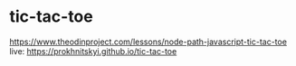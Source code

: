 # tic-tac-toe
https://www.theodinproject.com/lessons/node-path-javascript-tic-tac-toe
live: https://prokhnitskyi.github.io/tic-tac-toe
